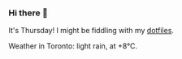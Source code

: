 ### Hi there :wave:

It's Thursday! I might be fiddling with my [dotfiles](https://github.com/bewuethr/dotfiles).

Weather in Toronto: light rain, at +8°C.
